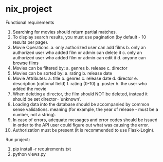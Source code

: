 # nix_project

Functional requirements

1. Searching for movies should return partial matches.
2. To display search results, you must use pagination
(by default - 10 results per page).
3. Movie Operations:
   a. only authorized user can add films
   b. only an authorized user who added film or admin can delete it
   c. only an authorized user who added film or admin can edit it
   d. anyone can browse films
4. Movies can be filtered by:
   a. genres
   b. release
   c. director
5. Movies can be sorted by:
   a. rating
   b. release date
6. Movie Attributes:
   a. title
   b. genres
   c. release date
   d. director
   e. description (optional field)
   f. rating (0-10)
   g. poster
   h. the user who added the movie
7. When deleting a director, the film should NOT be deleted, instead it should be
set director='unknown'.
8. Loading data into the database should be accompanied by common sense validations.
meaning (for example, the year of release - must be a number, not a string).
9. In case of errors, adequate messages and error codes should be issued in order to
the API user could figure out what was causing the error.
10. Authorization must be present (it is recommended to use Flask-Login).

Run project:

1. pip install -r requirements.txt
2. python views.py 